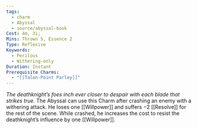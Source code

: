 ```yaml
---
tags:
  - charm
  - Abyssal
  - source/abyssal-book
Cost: 4m, 3i; 
Mins: Thrown 5, Essence 2
Type: Reflexive
Keywords:
  - Perilous
  - Withering-only
Duration: Instant
Prerequisite Charms:
  - "[[Talon-Point Parley]]"
---
```

*The deathknight’s foes inch ever closer to despair with each blade that strikes true.*
The Abyssal can use this Charm after crashing an enemy with a withering attack. He loses one [[Willpower]] and suffers −2 [[Resolve]] for the rest of the scene. While crashed, he increases the cost to resist the deathknight’s influence by one [[Willpower]].